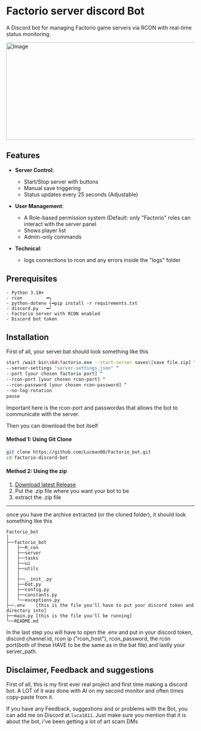 
# Factorio server discord Bot

A Discord bot for managing Factorio game servers via RCON with real-time status monitoring.

<img width="556" height="260" alt="Image" src="https://github.com/user-attachments/assets/046b4ea0-ee49-4937-9bdd-12185b37c1f3" />


## Features

- **Server Control**:
    - Start/Stop server with buttons
    - Manual save triggering
    - Status updates every 25 seconds (Adjustable)
- **User Management**:
  - A Role-based permission system (Default: only "Factorio" roles can interact with the server panel
  - Shows player list
  - Admin-only commands

- **Technical**:
  - logs connections to rcon and any errors inside the "logs" folder

## Prerequisites
```
- Python 3.10+
- rcon         ━┐
- python-dotenv ┤━pip install -r requirements.txt
- discord.py   ━┘
- Factorio server with RCON enabled
- Discord bot token 
```
## Installation

First of all, your server.bat should look something like this

```bash
start /wait bin\x64\factorio.exe --start-server saves\[save file.zip] ^
--server-settings "server-settings.json" ^
--port [your chosen factorio port] ^
--rcon-port [your chosen rcon-port] ^
--rcon-password [your chosen rcon-password] ^
--no-log-rotation
pause
```
Important here is the rcon-port and passwordas that allows the bot to communicate with the server. 

Then you can download the bot itself
#### Method 1: Using Git Clone 
 ```bash
git clone https://github.com/Lucman00/Factorio_bot.git
cd factorio-discord-bot
```

#### Method 2: Using the zip

1.  [Download latest Release](https://github.com/Lucman00/Factorio_bot/releases/tag/stable)
2. Put the .zip file where you want your bot to be
3. extract the .zip file
___

once you have the archive extracted (or the cloned folder), it should look something like this
```
Factorio_bot
│
├──factorio_bot
│   ├──R_con
│   ├──server
│   ├──tasks
│   ├──ui
│   ├──utils
│   │
│   ├──__init_.py
│   ├──bot.py
│   ├──config.py
│   ├──constants.py
│   └──exceptions.py
├──.env    [this is the file you'll have to put your discord token and directory into]
├──main.py [this is the file you'll be running]
└──README.md
```
In the last step you will have to open the .env and put in your
discord token, discord channel id, rcon ip ("rcon_host"),
rcon_password, the rcon port(both of these HAVE to be the same as in
the bat file) and lastly your server_path. 



## Disclaimer, Feedback and suggestions
First of all, this is my first ever real project and first time making a discord bot. 
A LOT of it was done with AI on my second monitor and often times copy-paste from it.

If you have any Feedback, suggestions and or problems with the Bot, you can add me on Discord at ```luca1811```.
Just make sure you mention that it is about the bot, i've been getting a lot of art scam DMs
